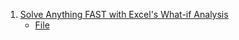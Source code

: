 1. [Solve Anything FAST with Excel's What-if Analysis](https://youtu.be/NVpVZB-ZEfI)
    - [File](./Excels/START-What-if-analysis.xlsx)